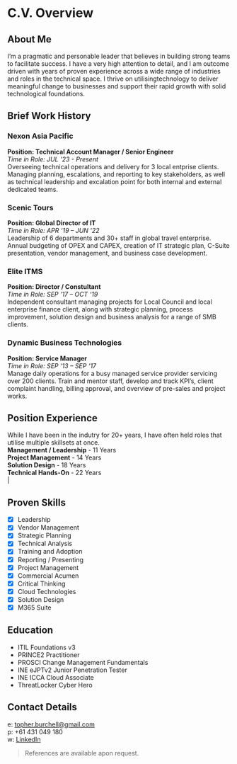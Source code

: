 # C.V. Overview

## About Me
I’m a pragmatic and personable leader that believes in 
building strong teams to facilitate success. I have a very 
high attention to detail, and I am outcome driven with 
years of proven experience across a wide range of 
industries and roles in the technical space. I thrive on 
utilisingtechnology to deliver meaningful change to 
businesses and support their rapid growth with solid 
technological foundations.

## Brief Work History
### Nexon Asia Pacific
<b>Position: Technical Account Manager / Senior Engineer</b></br>
<i>Time in Role: JUL ‘23 - Present</i></br>
Overseeing technical operations and delivery for 3 local entprise clients. Managing planning, escalations, and reporting to key stakeholders, as well as technical leadership and excalation point for both internal and external dedicated teams.

### Scenic Tours
<b>Position: Global Director of IT</b></br>
<i>Time in Role: APR ‘19 – JUN ‘22</i></br>
Leadership of 6 departments and 30+ staff in global travel enterprise. Annual budgeting of OPEX and CAPEX, creation of IT strategic plan, C-Suite presentation, vendor management, and business case development.

### Elite ITMS
<b>Position: Director / Constultant</b></br>
<i>Time in Role: SEP ‘17 – OCT ‘19</i></br>
Independent consultant managing projects for Local Council and local enterprise finance client, along with strategic planning, process improvement, solution design and business analysis for a range of SMB clients.

### Dynamic Business Technologies
<b>Position: Service Manager</b></br>
<i>Time in Role: SEP ‘13 – SEP ‘17</i></br>
Manage daily operations for a busy managed service provider servicing over 200 clients. Train and mentor staff, develop and track KPI’s, client complaint handling, billing approval, and overview of pre-sales and project works.

## Position Experience
While I have been in the indutry for 20+ years, I have often held roles that utilise multiple skillsets at once.</br>
<strong>Management / Leadership</strong> - 11 Years</br>
<strong>Project Management</strong> - 14 Years</br>
<strong>Solution Design</strong> - 18 Years</br>
<strong>Technical Hands-On</strong> - 22 Years</br>  |

## Proven Skills
- [x] Leadership
- [x] Vendor Management
- [x] Strategic Planning
- [x] Technical Analysis
- [x] Training and Adoption
- [x] Reporting / Presenting
- [x] Project Management
- [x] Commercial Acumen
- [x] Critical Thinking
- [x] Cloud Technologies
- [x] Solution Design
- [x] M365 Suite

## Education
- ITIL Foundations v3
- PRINCE2 Practitioner
- PROSCI Change Management Fundamentals
- INE eJPTv2 Junior Penetration Tester
- INE ICCA Cloud Associate
- ThreatLocker Cyber Hero

## Contact Details
e: topher.burchell@gmail.com</br>
p: +61 431 049 180</br>
w: [LinkedIn](https://www.linkedin.com/in/cburchell/)</br>

> References are available apon request.